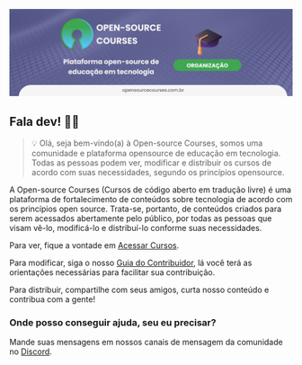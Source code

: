 ![Bem-vindo(a) ao OpenSource Courses](https://raw.githubusercontent.com/opensource-courses/.github/main/banners/banner-org.png)

## Fala dev! ✌🏾

> 💡 Olá, seja bem-vindo(a) à Open-source Courses, somos uma comunidade e plataforma opensource de educação em tecnologia.
Todas as pessoas podem ver, modificar e distribuir os cursos de acordo com suas necessidades, segundo os princípios opensource.

A Open-source Courses (Cursos de código aberto em tradução livre) é uma plataforma de fortalecimento de conteúdos sobre tecnologia de acordo com os princípios open source. Trata-se, portanto, de conteúdos criados para serem acessados abertamente pelo público, por todas as pessoas que visam vê-lo, modificá-lo e distribuí-lo conforme suas necessidades.

Para ver, fique a vontade em [Acessar Cursos](https://github.com/opensource-courses/courses).

Para modificar, siga o nosso [Guia do Contribuidor](https://github.com/opensource-courses/.github/blob/main/CONTRIBUTING.md), lá você terá as orientações necessárias para facilitar sua contribuição.

Para distribuir, compartilhe com seus amigos, curta nosso conteúdo e contribua com a gente! 

### Onde posso conseguir ajuda, seu eu precisar?

Mande suas mensagens em nossos canais de mensagem da comunidade no [Discord](https://discord.com/invite/fStnJgTw).

<!--
**Here are some ideas to get you started:**

🙋‍♀️ A short introduction - what is your organization all about?
🌈 Contribution guidelines - how can the community get involved?
👩‍💻 Useful resources - where can the community find your docs? Is there anything else the community should know?
🍿 Fun facts - what does your team eat for breakfast?
🧙 Remember, you can do mighty things with the power of [Markdown](https://docs.github.com/github/writing-on-github/getting-started-with-writing-and-formatting-on-github/basic-writing-and-formatting-syntax)
-->
